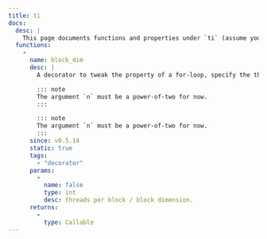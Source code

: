 ```yaml
---
title: ti
docs:
  desc: |
    This page documents functions and properties under `ti` (assume you have done `import taichi as ti`) namespace.
  functions:
    - 
      name: block_dim
      desc: |
        A decorator to tweak the property of a for-loop, specify the threads per block of the next parallel for-loop.

        ::: note
        The argument `n` must be a power-of-two for now.
        :::

        ::: note
        The argument `n` must be a power-of-two for now.
        :::
      since: v0.5.14
      static: true
      tags:
        - "decorator"
      params:
        - 
          name: false
          type: int
          desc: threads per block / block dimension.
      returns:
        - 
          type: Callable
---
```


<ApiDocs />
